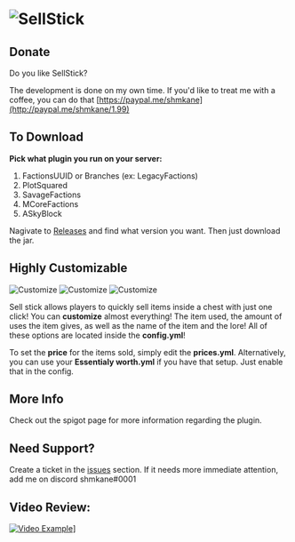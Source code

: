 # ![SellStick](https://proxy.spigotmc.org/2dc1dbaacf1f39b89a69ab13340b1c4a32370866?url=https%3A%2F%2Fi.gyazo.com%2F6820a34e0050ac2295dfbcaedb06fde9.png "SellStick")

## Donate
Do you like SellStick?

The development is done on my own time. 
If you'd like to treat me with a coffee, you can do that [https://paypal.me/shmkane](http://paypal.me/shmkane/1.99)

## To Download
**Pick what plugin you run on your server:**
1. FactionsUUID or Branches (ex: LegacyFactions)
2. PlotSquared
3. SavageFactions
4. MCoreFactions
5. ASkyBlock


Nagivate to [Releases](https://github.com/shmkane/SellStick/releases) and find what version you want. Then just download the jar.

## Highly Customizable
![Customize](https://proxy.spigotmc.org/96f3cf014b4d3ff6e811eebf4f22220b2fb41858?url=https%3A%2F%2Fimage.prntscr.com%2Fimage%2F6mGwaXYbT6m6nIk3wgllOw.png "Customize!") ![Customize](https://proxy.spigotmc.org/ab1a457fb602789aa8fa289b8d1fb98a0ec49383?url=https%3A%2F%2Fimage.prntscr.com%2Fimage%2FcQ3WdReqRGur-DQS0k4Pxg.png "Customize!!!") ![Customize](https://proxy.spigotmc.org/a91d97d1708446671fddcdb356ecd59214c86b83?url=https%3A%2F%2Fimage.prntscr.com%2Fimage%2Fw1UWdaHnRbiFL14F0-rkFQ.png "Customize!!!!!")

Sell stick allows players to quickly sell items inside a chest with just one click! You can **customize** almost everything! The item used, the amount of uses the item gives, as well as the name of the item and the lore! All of these options are located inside the **config.yml**!

To set the **price** for the items sold, simply edit the **prices.yml**. Alternatively, you can use your **Essentialy worth.yml** if you have that setup. Just enable that in the config.

## More Info
Check out the spigot page for more information regarding the plugin.

## Need Support?
Create a ticket in the [issues](https://github.com/shmkane/SellStick/issues) section. If it needs more immediate attention, add me on discord shmkane#0001

## Video Review:
[![Video Example](http://img.youtube.com/vi/IsUqH1b8RmU/0.jpg)](http://www.youtube.com/watch?v=IsUqH1b8RmU)]


